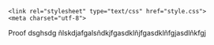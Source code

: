 <!DOCTYPE html>

<head>

    <link rel="stylesheet" type="text/css" href="style.css">
    <meta charset="utf-8">

</head>

<body>

Proof dsghsdg ñlskdjafgalsñdkjfgasdklñjfgasdklñfgjasdlñkfgj


</body>

</html>
